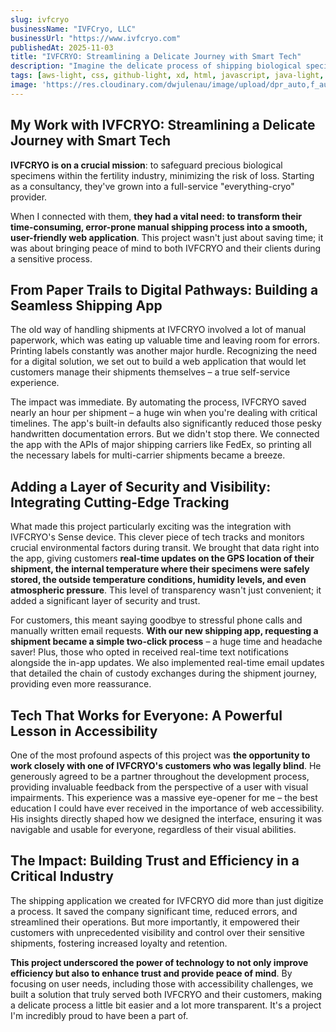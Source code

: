 ```yaml
---
slug: ivfcryo
businessName: "IVFCryo, LLC"
businessUrl: "https://www.ivfcryo.com"
publishedAt: 2025-11-03
title: "IVFCRYO: Streamlining a Delicate Journey with Smart Tech"
description: "Imagine the delicate process of shipping biological specimens for the fertility industry. It used to involve endless paperwork and uncertainty. I helped IVFCRYO transform this critical journey with a smart web app, saving time, reducing errors, and giving customers unprecedented real-time visibility – even learning invaluable lessons in accessibility along the way."
tags: [aws-light, css, github-light, xd, html, javascript, java-light, tailwindcss-light, d3-light]
image: 'https://res.cloudinary.com/dwjulenau/image/upload/dpr_auto,f_auto,fl_progressive,q_auto/v1744917502/josh-portfolio/assets_task_01js2js43afnqt5m68bxjmmd81_img_0.webp'
---
```


## My Work with IVFCRYO: Streamlining a Delicate Journey with Smart Tech

**IVFCRYO is on a crucial mission**: to safeguard precious biological specimens within the fertility industry, minimizing the risk of loss. Starting as a consultancy, they've grown into a full-service "everything-cryo" provider.

When I connected with them, **they had a vital need: to transform their time-consuming, error-prone manual shipping process into a smooth, user-friendly web application**. This project wasn't just about saving time; it was about bringing peace of mind to both IVFCRYO and their clients during a sensitive process.

## From Paper Trails to Digital Pathways: Building a Seamless Shipping App
The old way of handling shipments at IVFCRYO involved a lot of manual paperwork, which was eating up valuable time and leaving room for errors. Printing labels constantly was another major hurdle. Recognizing the need for a digital solution, we set out to build a web application that would let customers manage their shipments themselves – a true self-service experience.

The impact was immediate. By automating the process, IVFCRYO saved nearly an hour per shipment – a huge win when you're dealing with critical timelines. The app's built-in defaults also significantly reduced those pesky handwritten documentation errors. But we didn't stop there. We connected the app with the APIs of major shipping carriers like FedEx, so printing all the necessary labels for multi-carrier shipments became a breeze.

## Adding a Layer of Security and Visibility: Integrating Cutting-Edge Tracking
What made this project particularly exciting was the integration with IVFCRYO's Sense device. This clever piece of tech tracks and monitors crucial environmental factors during transit. We brought that data right into the app, giving customers **real-time updates on the GPS location of their shipment, the internal temperature where their specimens were safely stored, the outside temperature conditions, humidity levels, and even atmospheric pressure**. This level of transparency wasn't just convenient; it added a significant layer of security and trust.

For customers, this meant saying goodbye to stressful phone calls and manually written email requests. **With our new shipping app, requesting a shipment became a simple two-click process** – a huge time and headache saver! Plus, those who opted in received real-time text notifications alongside the in-app updates. We also implemented real-time email updates that detailed the chain of custody exchanges during the shipment journey, providing even more reassurance.

## Tech That Works for Everyone: A Powerful Lesson in Accessibility
One of the most profound aspects of this project was **the opportunity to work closely with one of IVFCRYO's customers who was legally blind**. He generously agreed to be a partner throughout the development process, providing invaluable feedback from the perspective of a user with visual impairments. This experience was a massive eye-opener for me – the best education I could have ever received in the importance of web accessibility. His insights directly shaped how we designed the interface, ensuring it was navigable and usable for everyone, regardless of their visual abilities.

## The Impact: Building Trust and Efficiency in a Critical Industry
The shipping application we created for IVFCRYO did more than just digitize a process. It saved the company significant time, reduced errors, and streamlined their operations. But more importantly, it empowered their customers with unprecedented visibility and control over their sensitive shipments, fostering increased loyalty and retention.

**This project underscored the power of technology to not only improve efficiency but also to enhance trust and provide peace of mind**. By focusing on user needs, including those with accessibility challenges, we built a solution that truly served both IVFCRYO and their customers, making a delicate process a little bit easier and a lot more transparent. It's a project I'm incredibly proud to have been a part of.
